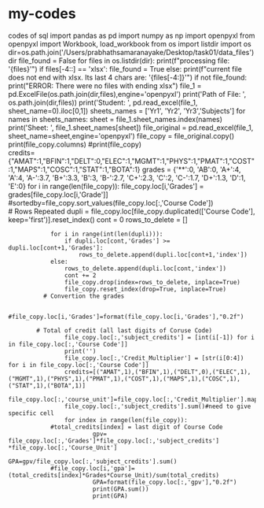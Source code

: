 # my-codes
codes of sql
import pandas as pd
import numpy as np
import openpyxl
from openpyxl import Workbook, load_workbook
from os import listdir
import os
dir=os.path.join('/Users/prabhathsamaranayake/Desktop/task01/data_files')
dir
file_found = False
for files in os.listdir(dir):
    print(f"processing file: '{files}'")
    if files[-4::] == 'xlsx':
        file_found = True
    else:
        print(f"current file does not end with xlsx. Its last 4 chars are: '{files[-4:]}'")
if not file_found:
    print("ERROR: There were no files with ending xlsx")
file_1 = pd.ExcelFile(os.path.join(dir,files),engine='openpyxl')
print('Path of File: ', os.path.join(dir,files))
print('Student: ', pd.read_excel(file_1, sheet_name=0).iloc[0,1])
sheets_names = ['Yr1', 'Yr2', 'Yr3','Subjects']
for names in sheets_names:
    sheet = file_1.sheet_names.index(names)
    print('Sheet: ', file_1.sheet_names[sheet])
    file_original = pd.read_excel(file_1, sheet_name=sheet,engine='openpyxl')
    file_copy = file_original.copy()
    print(file_copy.columns)
    #print(file_copy)   
credits={"AMAT":1,"BFIN":1,"DELT":0,"ELEC":1,"MGMT":1,"PHYS":1,"PMAT":1,"COST":1,"MAPS":1,"COSC":1,"STAT":1,"BOTA":1}
grades = {'**':0, 'AB':0, 'A+':4, 'A':4, 'A-':3.7, 'B+':3.3, 'B':3, 'B-':2.7, 'C+':2.3, 
          'C':2, 'C-':1.7, 'D+':1.3, 'D':1, 'E':0}
    for i in range(len(file_copy)):
                file_copy.loc[i,'Grades'] = grades[file_copy.loc[i,'Grade']]
                #sortedby=file_copy.sort_values(file_copy.loc[:,'Course Code'])                               
            # Rows Repeated
                dupli = file_copy.loc[file_copy.duplicated(['Course Code'], keep='first')].reset_index()
                cont = 0
                rows_to_delete = []

                for i in range(int(len(dupli))):
                    if dupli.loc[cont,'Grades'] >= dupli.loc[cont+1,'Grades']:
                        rows_to_delete.append(dupli.loc[cont+1,'index'])
                else:
                    rows_to_delete.append(dupli.loc[cont,'index'])
                    cont += 2
                    file_copy.drop(index=rows_to_delete, inplace=True)
                    file_copy.reset_index(drop=True, inplace=True)
              # Convertion the grades
            
                    #file_copy.loc[i,'Grades']=format(file_copy.loc[i,'Grades'],"0.2f")

            # Total of credit (all last digits of Coruse Code)
                    file_copy.loc[:,'subject_credits'] = [int(i[-1]) for i in file_copy.loc[:,'Course Code']]
                    print('')
                    file_copy.loc[:,'Credit_Multiplier'] = [str(i[0:4]) for i in file_copy.loc[:,'Course Code']]
                    credits=[("AMAT",1),("BFIN",1),("DELT",0),("ELEC",1),("MGMT",1),("PHYS",1),("PMAT",1),("COST",1),("MAPS",1),("COSC",1),("STAT",1),("BOTA",1)]
                    file_copy.loc[:,'course_unit']=file_copy.loc[:,'Credit_Multiplier'].map(dict(credits))
                    file_copy.loc[:,'subject_credits'].sum()#need to give specific cell
                    for index in range(len(file_copy)):
                #total_credits[index] = last digit of Course Code
                            gpv= file_copy.loc[:,'Grades']*file_copy.loc[:,'subject_credits'] *file_copy.loc[:,'Course_Unit']
                            GPA=gpv/file_copy.loc[:,'subject_credits'].sum()
                #file_copy.loc[i,'gpa']= (total_credits[index]*Grades*Course_Unit)/sum(total_credits)
                            GPA=format(file_copy.loc[:,'gpv'],"0.2f")
                            print(GPA.sum())
                            print(GPA)
                 
